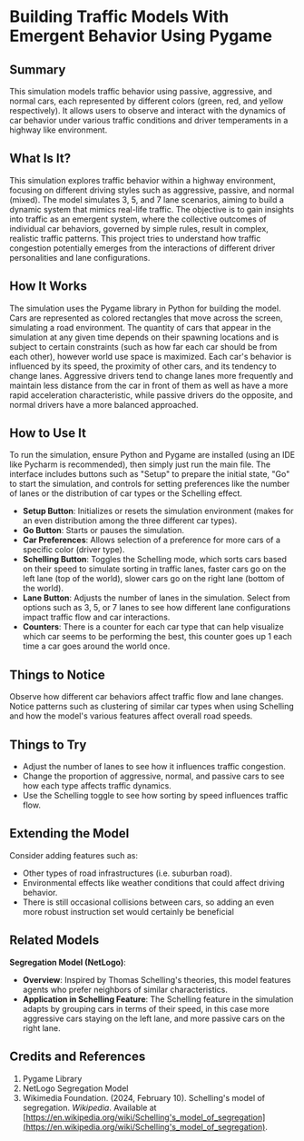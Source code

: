 # Building Traffic Models With Emergent Behavior Using Pygame

## Summary
This simulation models traffic behavior using passive, aggressive, and normal cars, each represented by different colors (green, red, and yellow respectively). It allows users to observe and interact with the dynamics of car behavior under various traffic conditions and driver temperaments in a highway like environment.

## What Is It?
This simulation explores traffic behavior within a highway environment, focusing on different driving styles such as aggressive, passive, and normal (mixed). The model simulates 3, 5, and 7 lane scenarios, aiming to build a dynamic system that mimics real-life traffic. The objective is to gain insights into traffic as an emergent system, where the collective outcomes of individual car behaviors, governed by simple rules, result in complex, realistic traffic patterns. This project tries to understand how traffic congestion potentially emerges from the interactions of different driver personalities and lane configurations.

## How It Works
The simulation uses the Pygame library in Python for building the model. Cars are represented as colored rectangles that move across the screen, simulating a road environment. The quantity of cars that appear in the simulation at any given time depends on their spawning locations and is subject to certain constraints (such as how far each car should be from each other), however world use space is maximized. Each car's behavior is influenced by its speed, the proximity of other cars, and its tendency to change lanes. Aggressive drivers tend to change lanes more frequently and maintain less distance from the car in front of them as well as have a more rapid acceleration characteristic, while passive drivers do the opposite, and normal drivers have a more balanced approached.

## How to Use It
To run the simulation, ensure Python and Pygame are installed (using an IDE like Pycharm is recommended), then simply just run the main file. The interface includes buttons such as "Setup" to prepare the initial state, "Go" to start the simulation, and controls for setting preferences like the number of lanes or the distribution of car types or the Schelling effect.

- **Setup Button**: Initializes or resets the simulation environment (makes for an even distribution among the three different car types).
- **Go Button**: Starts or pauses the simulation.
- **Car Preferences**: Allows selection of a preference for more cars of a specific color (driver type).
- **Schelling Button**: Toggles the Schelling mode, which sorts cars based on their speed to simulate sorting in traffic lanes, faster cars go on the left lane (top of the world), slower cars go on the right lane (bottom of the world). 
- **Lane Button**: Adjusts the number of lanes in the simulation. Select from options such as 3, 5, or 7 lanes to see how different lane configurations impact traffic flow and car interactions.
- **Counters**: There is a counter for each car type that can help visualize which car seems to be performing the best, this counter goes up 1 each time a car goes around the world once.

## Things to Notice
Observe how different car behaviors affect traffic flow and lane changes. Notice patterns such as clustering of similar car types when using Schelling and how the model's various features affect overall road speeds.

## Things to Try
- Adjust the number of lanes to see how it influences traffic congestion.
- Change the proportion of aggressive, normal, and passive cars to see how each type affects traffic dynamics.
- Use the Schelling toggle to see how sorting by speed influences traffic flow.

## Extending the Model
Consider adding features such as:
- Other types of road infrastructures (i.e. suburban road).
- Environmental effects like weather conditions that could affect driving behavior.
- There is still occasional collisions between cars, so adding an even more robust instruction set would certainly be beneficial

## Related Models

**Segregation Model (NetLogo)**:

-   **Overview**: Inspired by Thomas Schelling's theories, this model features agents who prefer neighbors of similar characteristics.
-   **Application in Schelling Feature**: The Schelling feature in the simulation adapts by grouping cars in terms of their speed, in this case more aggressive cars staying on the left lane, and more passive cars on the right lane.

## Credits and References
1. Pygame Library
2. NetLogo Segregation Model
3. Wikimedia Foundation. (2024, February 10). Schelling's model of segregation. *Wikipedia*. Available at [https://en.wikipedia.org/wiki/Schelling's_model_of_segregation](https://en.wikipedia.org/wiki/Schelling's_model_of_segregation).
